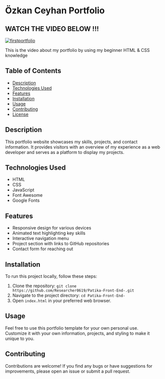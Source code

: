 # Özkan Ceyhan Portfolio

## WATCH THE VIDEO BELOW !!!

[![firstportfolio](http://img.youtube.com/vi/n3E67LldO8g/0.jpg)](https://www.youtube.com/watch?v=n3E67LldO8g)

This is the video about my portfolio by using my beginner HTML & CSS knowledge

## Table of Contents

- [Description](#description)
- [Technologies Used](#technologies-used)
- [Features](#features)
- [Installation](#installation)
- [Usage](#usage)
- [Contributing](#contributing)
- [License](#license)

## Description

This portfolio website showcases my skills, projects, and contact information. It provides visitors with an overview of my experience as a web developer and serves as a platform to display my projects.

## Technologies Used

- HTML
- CSS
- JavaScript
- Font Awesome
- Google Fonts

## Features

- Responsive design for various devices
- Animated text highlighting key skills
- Interactive navigation menu
- Project section with links to GitHub repositories
- Contact form for reaching out

## Installation

To run this project locally, follow these steps:

1. Clone the repository: `git clone https://github.com/Researcher0619/Patika-Front-End-.git`
2. Navigate to the project directory: `cd Patika-Front-End-`
3. Open `index.html` in your preferred web browser.

## Usage

Feel free to use this portfolio template for your own personal use. Customize it with your own information, projects, and styling to make it unique to you.

## Contributing

Contributions are welcome! If you find any bugs or have suggestions for improvements, please open an issue or submit a pull request.
